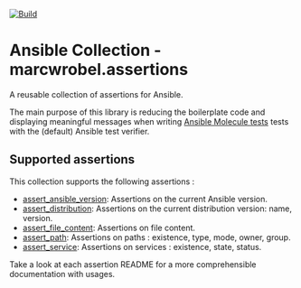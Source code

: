 [![Build](https://github.com/marcwrobel/ansible-collection-assertions/workflows/CI/badge.svg)](https://github.com/marcwrobel/ansible-collection-assertions/actions)

# Ansible Collection - marcwrobel.assertions

A reusable collection of assertions for Ansible.

The main purpose of this library is reducing the boilerplate code and displaying meaningful messages when writing [Ansible Molecule tests](https://github.com/ansible-community/molecule) tests
with the (default) Ansible test verifier.

## Supported assertions

This collection supports the following assertions :

- [assert_ansible_version](/ansible_collections/marcwrobel/assertions/roles/assert_ansible_version/README.md): Assertions on the current Ansible version.
- [assert_distribution](/ansible_collections/marcwrobel/assertions/roles/assert_distribution/README.md): Assertions on the current distribution version: name,
  version.
- [assert_file_content](/ansible_collections/marcwrobel/assertions/roles/assert_file_content/README.md): Assertions on file content.
- [assert_path](/ansible_collections/marcwrobel/assertions/roles/assert_path/README.md): Assertions on paths : existence, type, mode, owner, group.
- [assert_service](/ansible_collections/marcwrobel/assertions/roles/assert_service/README.md): Assertions on services : existence, state, status.

Take a look at each assertion README for a more comprehensible documentation with usages.
